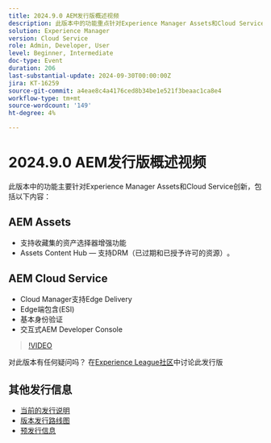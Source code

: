 ```yaml
---
title: 2024.9.0 AEM发行版概述视频
description: 此版本中的功能重点针对Experience Manager Assets和Cloud Service创新，包括以下内容：AEM Assets — 资产选择器支持收藏集的增强功能​Assets Content Hub — 支持DRM（已过期和已授予许可的资产）​AEM Cloud Service -Cloud Manager对Edge Delivery​的Edge Side Include (ESI) ​Basic Authentication​ Interactive AEM Developer Console
solution: Experience Manager
version: Cloud Service
role: Admin, Developer, User
level: Beginner, Intermediate
doc-type: Event
duration: 206
last-substantial-update: 2024-09-30T00:00:00Z
jira: KT-16259
source-git-commit: a4eae8c4a4176ced8b34be1e521f3beaac1ca8e4
workflow-type: tm+mt
source-wordcount: '149'
ht-degree: 4%

---
```



# 2024.9.0 AEM发行版概述视频

此版本中的功能主要针对Experience Manager Assets和Cloud Service创新，包括以下内容：

## AEM Assets

* 支持收藏集的资产选择器增强功能&#x200B;
* Assets Content Hub — 支持DRM（已过期和已授予许可的资源）&#x200B;。

## AEM Cloud Service

* Cloud Manager支持Edge Delivery&#x200B;
* Edge端包含(ESI)&#x200B;
* 基本身份验证&#x200B;
* 交互式AEM Developer Console

>[!VIDEO](https://video.tv.adobe.com/v/3434847/?learn=on)

对此版本有任何疑问吗？  在[Experience League社区](https://adobe.ly/4eqofkS)中讨论此发行版

## 其他发行信息

* [当前的发行说明](https://experienceleague.adobe.com/docs/experience-manager-cloud-service/content/release-notes/home.html?lang=zh-Hans)
* [版本发行路线图](https://experienceleague.adobe.com/docs/experience-manager-release-information/aem-release-updates/update-releases-roadmap.html?lang=zh-Hans)
* [预发行信息](https://experienceleague.adobe.com/docs/experience-manager-cloud-service/content/release-notes/prerelease.html)